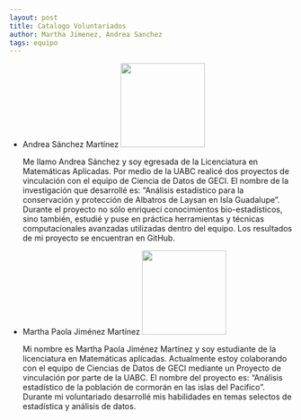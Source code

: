 ```yaml
---
layout: post
title: Catalogo Voluntariados
author: Martha Jimenez, Andrea Sanchez
tags: equipo
---
```

<ul>
    <li>Andrea Sánchez Martínez
        
<img src="https://user-images.githubusercontent.com/77699134/119538077-97a9a980-bd3f-11eb-979e-a1d378b299df.png" width=150/>
<p> Me llamo Andrea Sánchez y soy egresada de la Licenciatura en Matemáticas Aplicadas. Por medio de la UABC realicé dos proyectos de vinculación con el equipo de Ciencia de Datos de GECI. El nombre de la investigación que desarrollé es: “Análisis estadístico para la conservación y protección de Albatros de Laysan en Isla Guadalupe”. Durante el proyecto no sólo enriquecí conocimientos bio-estadísticos, sino también, estudié y puse en práctica herramientas y técnicas computacionales avanzadas utilizadas dentro del equipo. Los resultados de mi proyecto se encuentran en GitHub.</p>
    </li>
<li>Martha Paola Jiménez Martínez
      <img src="https://user-images.githubusercontent.com/77699134/119538210-bb6cef80-bd3f-11eb-9149-b62f57fea43b.png"width=150> </img>
<p> Mi nombre es Martha Paola Jiménez Martínez y soy estudiante de la licenciatura en Matemáticas aplicadas. Actualmente estoy colaborando con el equipo de Ciencias de Datos de GECI mediante un Proyecto de vinculación por parte de la UABC. El nombre del proyecto es:  “Análisis estadístico de la población de cormorán en las islas del Pacifico”. Durante mi voluntariado desarrollé mis habilidades en temas selectos de estadística y análisis de datos.</p>
    </li>
</ul>
